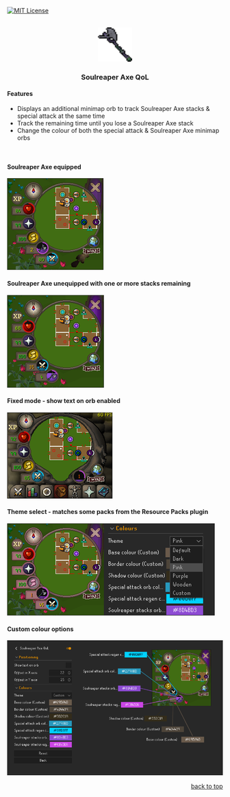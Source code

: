 <a name="readme-top"></a>

[![MIT License][license-shield]][license-url]

<br />
<div align="center">

  <a href="https://github.com/github_username/repo_name">
    <img src="icon.png" alt="Logo" width="80" height="80">
  </a>

<h3 align="center">Soulreaper Axe QoL</h3>
</div>

#### Features

* Displays an additional minimap orb to track Soulreaper Axe stacks & special attack at the same time
* Track the remaining time until you lose a Soulreaper Axe stack
* Change the colour of both the special attack & Soulreaper Axe minimap orbs
<br>

#### Soulreaper Axe equipped
<img src="src/main/resources/readme_images/soulreaper_equipped.png" alt="Soulreaper Axe equipped image">
<br>

#### Soulreaper Axe unequipped with one or more stacks remaining
<img src="src/main/resources/readme_images/soulreaper_unequipped.png" alt="Soulreaper Axe unequipped image">
<br>

#### Fixed mode - show text on orb enabled
<img src="src/main/resources/readme_images/fixed_mode.png" alt="Fixed mode image">
<br>

#### Theme select - matches some packs from the Resource Packs plugin
<img src="src/main/resources/readme_images/pink_option.png" alt="Pink theme option image">
<br>

#### Custom colour options
<img src="src/main/resources/readme_images/options.png" alt="Custom colour options image">
<br>

<p align="right"><a href="#readme-top">back to top</a></p>

[license-shield]: https://img.shields.io/github/license/seacelery/soulreaper-axe-qol.svg?style=for-the-badge
[license-url]: https://github.com/seacelery/soulreaper-axe-qol/blob/master/LICENSE.txt